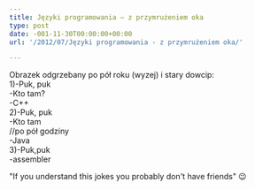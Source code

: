```yaml
---
title: Języki programowania – z przymrużeniem oka
type: post
date: -001-11-30T00:00:00+00:00
url: '/2012/07/Języki programowania - z przymrużeniem oka/'

---
```

Obrazek odgrzebany po pół roku (wyzej) i stary dowcip:  
1)-Puk, puk  
-Kto tam?  
-C++  
2)-Puk, puk  
-Kto tam  
//po pół godziny  
-Java  
3)-Puk,puk  
-assembler

"If you understand this jokes you probably don't have friends" 😉